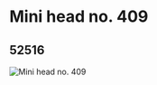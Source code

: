 # Mini head no. 409
## 52516
![Mini head no. 409](https://lc-www-live-s.legocdn.com/media/bricks/5/2/4259914.jpg)